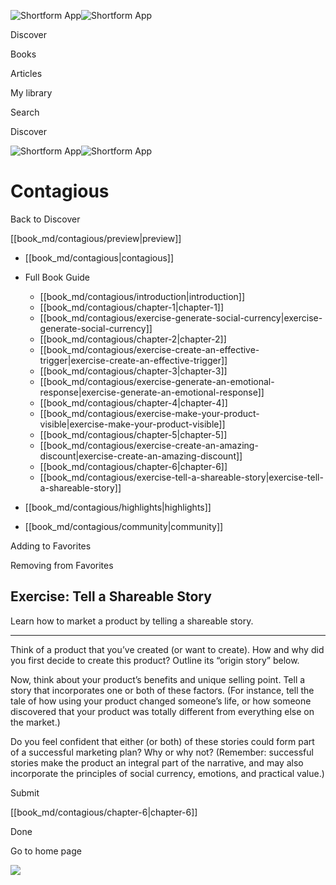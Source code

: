 ![Shortform App](/img/logo.36a2399e.svg)![Shortform App](/img/logo-dark.70c1b072.svg)

Discover

Books

Articles

My library

Search

Discover

![Shortform App](/img/logo.36a2399e.svg)![Shortform App](/img/logo-dark.70c1b072.svg)

# Contagious

Back to Discover

[[book_md/contagious/preview|preview]]

  * [[book_md/contagious|contagious]]
  * Full Book Guide

    * [[book_md/contagious/introduction|introduction]]
    * [[book_md/contagious/chapter-1|chapter-1]]
    * [[book_md/contagious/exercise-generate-social-currency|exercise-generate-social-currency]]
    * [[book_md/contagious/chapter-2|chapter-2]]
    * [[book_md/contagious/exercise-create-an-effective-trigger|exercise-create-an-effective-trigger]]
    * [[book_md/contagious/chapter-3|chapter-3]]
    * [[book_md/contagious/exercise-generate-an-emotional-response|exercise-generate-an-emotional-response]]
    * [[book_md/contagious/chapter-4|chapter-4]]
    * [[book_md/contagious/exercise-make-your-product-visible|exercise-make-your-product-visible]]
    * [[book_md/contagious/chapter-5|chapter-5]]
    * [[book_md/contagious/exercise-create-an-amazing-discount|exercise-create-an-amazing-discount]]
    * [[book_md/contagious/chapter-6|chapter-6]]
    * [[book_md/contagious/exercise-tell-a-shareable-story|exercise-tell-a-shareable-story]]
  * [[book_md/contagious/highlights|highlights]]
  * [[book_md/contagious/community|community]]



Adding to Favorites 

Removing from Favorites 

## Exercise: Tell a Shareable Story

Learn how to market a product by telling a shareable story.

* * *

Think of a product that you’ve created (or want to create). How and why did you first decide to create this product? Outline its “origin story” below.

Now, think about your product’s benefits and unique selling point. Tell a story that incorporates one or both of these factors. (For instance, tell the tale of how using your product changed someone’s life, or how someone discovered that your product was totally different from everything else on the market.)

Do you feel confident that either (or both) of these stories could form part of a successful marketing plan? Why or why not? (Remember: successful stories make the product an integral part of the narrative, and may also incorporate the principles of social currency, emotions, and practical value.)

Submit 

[[book_md/contagious/chapter-6|chapter-6]]

Done

Go to home page 

![](https://bat.bing.com/action/0?ti=56018282&Ver=2&mid=d7eb0534-d274-4912-a077-b6223ee22b1e&sid=49fff5b0636c11eeb9c611038afc8668&vid=4a005010636c11ee80c703d4c4a7acd5&vids=0&msclkid=N&pi=0&lg=en-US&sw=800&sh=600&sc=24&nwd=1&tl=Shortform%20%7C%20Book&p=https%3A%2F%2Fwww.shortform.com%2Fapp%2Fbook%2Fcontagious%2Fexercise-tell-a-shareable-story&r=&lt=433&evt=pageLoad&sv=1&rn=349807)
